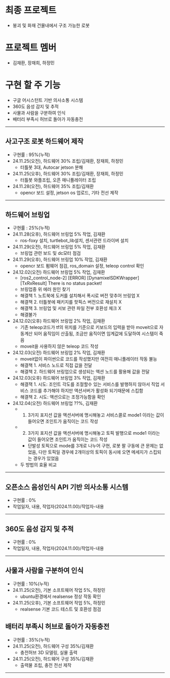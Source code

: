 # 최종 프로젝트
- 붕괴 및 화재 건물내에서 구조 가능한 로봇
# 프로젝트 멤버
- 김재환, 장재희, 하정민
# 구현 할 주 기능
- 구글 어시스턴트 기반 의사소통 시스템
- 360도 음성 감지 및 추적
- 사물과 사람을 구분하여 인식
- 배터리 부족시 허브로 돌아가 자동충전
<hr/>

## 사고구조 로봇 하드웨어 제작
- 구현률 : 95%(누적)
- 24.11.25(오전), 하드웨어 30% 조립/김재환, 장재희, 하정민
  - 터틀봇 3대, Autocar jetson 분해 
- 24.11.25(오후), 하드웨어 30% 조립/김재환, 장재희, 하정민
  - 터틀봇 와플조립, 오픈 매니퓰레이터 조립
- 24.11.28(오전), 하드웨어 35% 조립/김재환
  - opencr 보드 설정, jetson os 업로드, 기타 전선 제작
<hr/>

## 하드웨어 브링업
- 구현률 : 25%(누적)
- 24.11.28(오후), 하드웨어 브링업 5% 작업, 김재환
  - ros-foxy 설치, turtlebot_lib설치, 센서관련 드라이버 설치  
- 24.11.29(오전), 하드웨어 브링업 5% 작업, 김재환
  - 브링업 관련 보드 및 dc모터 점검
- 24.11.29(오후), 하드웨어 브링업 10% 작업, 김재환
  - opencr 보드 펌웨어 점검, ros_domain 설정, teleop control 확인
- 24.12.02(오전) 하드웨어 브링업 5% 작업, 김재환
  - [ros2_control_node-2] [ERROR] [DynamixelSDKWrapper] [TxRxResult] There is no status packet!
  - 브링업중 위 에러 원인 찾기 
  - 해결책 1. 노트북에 도커를 설치해서 폭시로 버전 맞추어 브링업 X
  - 해결책 2. 터틀봇에 패키지를 핫픽스 버전으로 재설치 X
  - 해결책 3. 브링업 및 서보 관련 파일 전부 호환성 체크 X
  - 해결불가
- 24.12.02(오후) 하드웨어 브링업 2% 작업, 김재환
  - 기존 teleop코드가 tf의 위치를 기준으로 키보드의 입력을 받아 moveit으로 자동계산 되어 움직임이 산출됨, 조금만 움직이면 임계값에 도달하여 시스템이 죽음
  - moveit을 사용하지 않은 teleop 코드 작성
- 24.12.03(오전) 하드웨어 브링업 2% 작업, 김재환
  - moveit없이 파이썬으로 코드를 작성했지만 여전히 매니풀레이터 작동 불능
  - 해결책 1. 서비스 노드로 직접 값을 전달
  - 해결책 2. 하드웨어 브링업으로 생성되는 액션 노드를 활용해 값을 전달
- 24.12.03(오후) 하드웨어 브링업 3% 작업, 김재환
  - 해결잭 1. 시도: 조인트 각도를 조절할수 있는 서비스를 발행하지 않아서 직업 서비스 코드를 추가해야 하지만 액션서버가 활성화 되기때문에 스킵함
  - 해결책 2. 시도: 액션으로는 조정가능함을 확인
- 24.12.04(오전) 하드웨어 브링업 ??%, 김재환
  - 1. 3가지 포지션 값을 액션서버에 명시해놓고 서비스콜로 mode1 이라는 값이 들어오면 조인트가 움직이는 코드 작성
  - 2. 3가지 포지션 값을 액션서버에 명시해놓고 토픽 발행으로 mode1 이라는 값이 들어오면 조인트가 움직이는 코드 작성
      - 단발성 토픽으로 mode를 3개로 나누어 구현, 로봇 팔 구동에 큰 문제는 없었음, 다만 토픽일 경우에 2개이상의 토픽이 동시에 오면 메세지가 스킵되는 경우가 있었음
  - 두 방법의 효율 비교
<hr/> 

## 오픈소스 음성인식 API 기반 의사소통 시스템
- 구현률 : 0%
- 작업일자, 내용, 작업자(2024.11.00)/작업자-내용
<hr/>

## 360도 음성 감지 및 추적
- 구현률 : 0%
- 작업일자, 내용, 작업자(2024.11.00)/작업자-내용
<hr/>

## 사물과 사람을 구분하여 인식
- 구현률 : 10%(누적)
- 24.11.25(오전), 기본 소프트웨어 작업 5%, 하정민
  - ubuntu환경에서 realsense 정상 작동 확인
- 24.11.25(오후), 기본 소프트웨어 작업 5%, 하정민
  - realsense 기본 코드 테스트 및 호환성 점검
## 배터리 부족시 허브로 돌아가 자동충전
- 구현률 : 35%(누적)
- 24.11.25(오전), 하드웨어 구성 35%/김재환
  - 충전허브 3D 모델링, 실물 출력
- 24.11.25(오전), 하드웨어 구성 35%/김재환
  - 출력물 조립, 충전 전선 제작
<hr/>

